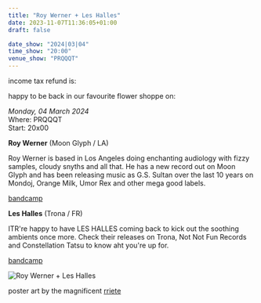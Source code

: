 ```yaml
---
title: "Roy Werner + Les Halles"
date: 2023-11-07T11:36:05+01:00
draft: false

date_show: "2024|03|04"
time_show: "20:00"
venue_show: "PRQQQT"
---
```


income tax refund is:

happy to be back in our favourite flower shoppe on:

_Monday, 04 March 2024_
\
Where: PRQQQT
\
Start: 20x00

**Roy Werner** (Moon Glyph / LA)

Roy Werner is based in Los Angeles doing enchanting audiology with fizzy samples, cloudy snyths and all that. He has a new record out on Moon Glyph and has been releasing music as G.S. Sultan over the last 10 years on Mondoj, Orange Milk, Umor Rex and other mega good labels.

[bandcamp](https://roywerner.bandcamp.com/album/imagine-my-surprise)

**Les Halles** (Trona / FR)

ITR're happy to have LES HALLES coming back to kick out the soothing ambients once more. Check their releases on Trona, Not Not Fun Records and Constellation Tatsu to know aht you're up for.

[bandcamp](https://halles.bandcamp.com/album/eight-fantasies)

![Roy Werner + Les Halles](../../posters/2024-03-04.jpg)

poster art by the magnificent [rriete](https://www.instagram.com/rriete/)

